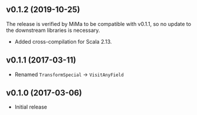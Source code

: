 ## v0.1.2 (2019-10-25)

The release is verified by MiMa to be compatible with v0.1.1, so no update to the downstream libraries is necessary.

* Added cross-compilation for Scala 2.13.

## v0.1.1 (2017-03-11)

* Renamed `TransformSpecial` → `VisitAnyField` 

## v0.1.0 (2017-03-06)

* Initial release
